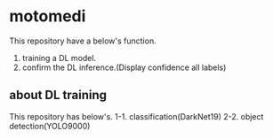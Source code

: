 # motomedi

This repository have a below's function.
1. training a DL model.
2. confirm the DL inference.(Display confidence all labels)

## about DL training
This repository has below's.
 1-1. classification(DarkNet19)
 2-2. object detection(YOLO9000)
